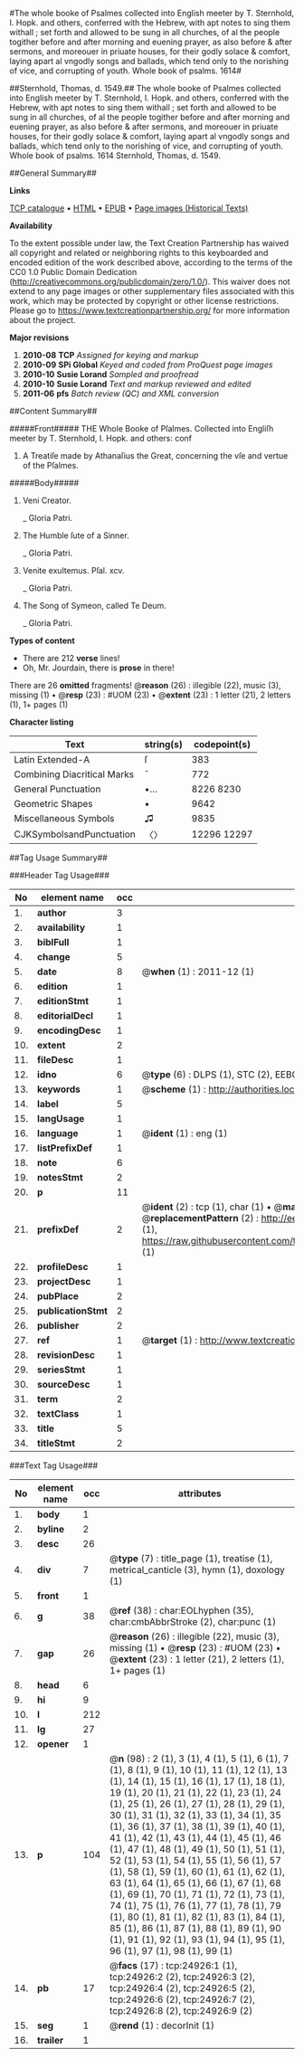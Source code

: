 #The whole booke of Psalmes collected into English meeter by T. Sternhold, I. Hopk. and others, conferred with the Hebrew, with apt notes to sing them withall ; set forth and allowed to be sung in all churches, of al the people togither before and after morning and euening prayer, as also before & after sermons, and moreouer in priuate houses, for their godly solace & comfort, laying apart al vngodly songs and ballads, which tend only to the norishing of vice, and corrupting of youth. Whole book of psalms. 1614#

##Sternhold, Thomas, d. 1549.##
The whole booke of Psalmes collected into English meeter by T. Sternhold, I. Hopk. and others, conferred with the Hebrew, with apt notes to sing them withall ; set forth and allowed to be sung in all churches, of al the people togither before and after morning and euening prayer, as also before & after sermons, and moreouer in priuate houses, for their godly solace & comfort, laying apart al vngodly songs and ballads, which tend only to the norishing of vice, and corrupting of youth.
Whole book of psalms. 1614
Sternhold, Thomas, d. 1549.

##General Summary##

**Links**

[TCP catalogue](http://www.ota.ox.ac.uk/tcp/)  • 
[HTML](http://tei.it.ox.ac.uk/tcp/Texts-HTML/free/A15/A15195.html)  • 
[EPUB](http://tei.it.ox.ac.uk/tcp/Texts-EPUB/free/A15/A15195.epub) • 
[Page images (Historical Texts)](https://historicaltexts.jisc.ac.uk/eebo-21988452e)

**Availability**

To the extent possible under law, the Text Creation Partnership has waived all copyright and related or neighboring rights to this keyboarded and encoded edition of the work described above, according to the terms of the CC0 1.0 Public Domain Dedication (http://creativecommons.org/publicdomain/zero/1.0/). This waiver does not extend to any page images or other supplementary files associated with this work, which may be protected by copyright or other license restrictions. Please go to https://www.textcreationpartnership.org/ for more information about the project.

**Major revisions**

1. __2010-08__ __TCP__ *Assigned for keying and markup*
1. __2010-09__ __SPi Global__ *Keyed and coded from ProQuest page images*
1. __2010-10__ __Susie Lorand__ *Sampled and proofread*
1. __2010-10__ __Susie Lorand__ *Text and markup reviewed and edited*
1. __2011-06__ __pfs__ *Batch review (QC) and XML conversion*

##Content Summary##

#####Front#####
THE Whole Booke of Pſalmes. Collected into Engliſh meeter by T. Sternhold, I. Hopk. and others: conf
1. A Treatiſe made by Athanaſius the Great, concerning the vſe and vertue of the Pſalmes.

#####Body#####

1. Veni Creator.

    _ Gloria Patri.

1. The Humble ſute of a Sinner.

    _ Gloria Patri.

1. Venite exultemus. Pſal. xcv.

    _ Gloria Patri.

1. The Song of Symeon, called Te Deum.

    _ Gloria Patri.

**Types of content**

  * There are 212 **verse** lines!
  * Oh, Mr. Jourdain, there is **prose** in there!

There are 26 **omitted** fragments! 
 @__reason__ (26) : illegible (22), music (3), missing (1)  •  @__resp__ (23) : #UOM (23)  •  @__extent__ (23) : 1 letter (21), 2 letters (1), 1+ pages (1)

**Character listing**


|Text|string(s)|codepoint(s)|
|---|---|---|
|Latin Extended-A|ſ|383|
|Combining             Diacritical Marks|̄|772|
|General Punctuation|•…|8226 8230|
|Geometric Shapes|▪|9642|
|Miscellaneous Symbols|♫|9835|
|CJKSymbolsandPunctuation|〈〉|12296 12297|

##Tag Usage Summary##

###Header Tag Usage###

|No|element name|occ|attributes|
|---|---|---|---|
|1.|__author__|3||
|2.|__availability__|1||
|3.|__biblFull__|1||
|4.|__change__|5||
|5.|__date__|8| @__when__ (1) : 2011-12 (1)|
|6.|__edition__|1||
|7.|__editionStmt__|1||
|8.|__editorialDecl__|1||
|9.|__encodingDesc__|1||
|10.|__extent__|2||
|11.|__fileDesc__|1||
|12.|__idno__|6| @__type__ (6) : DLPS (1), STC (2), EEBO-CITATION (1), OCLC (1), VID (1)|
|13.|__keywords__|1| @__scheme__ (1) : http://authorities.loc.gov/ (1)|
|14.|__label__|5||
|15.|__langUsage__|1||
|16.|__language__|1| @__ident__ (1) : eng (1)|
|17.|__listPrefixDef__|1||
|18.|__note__|6||
|19.|__notesStmt__|2||
|20.|__p__|11||
|21.|__prefixDef__|2| @__ident__ (2) : tcp (1), char (1)  •  @__matchPattern__ (2) : ([0-9\-]+):([0-9IVX]+) (1), (.+) (1)  •  @__replacementPattern__ (2) : http://eebo.chadwyck.com/downloadtiff?vid=$1&page=$2 (1), https://raw.githubusercontent.com/textcreationpartnership/Texts/master/tcpchars.xml#$1 (1)|
|22.|__profileDesc__|1||
|23.|__projectDesc__|1||
|24.|__pubPlace__|2||
|25.|__publicationStmt__|2||
|26.|__publisher__|2||
|27.|__ref__|1| @__target__ (1) : http://www.textcreationpartnership.org/docs/. (1)|
|28.|__revisionDesc__|1||
|29.|__seriesStmt__|1||
|30.|__sourceDesc__|1||
|31.|__term__|2||
|32.|__textClass__|1||
|33.|__title__|5||
|34.|__titleStmt__|2||


###Text Tag Usage###

|No|element name|occ|attributes|
|---|---|---|---|
|1.|__body__|1||
|2.|__byline__|2||
|3.|__desc__|26||
|4.|__div__|7| @__type__ (7) : title_page (1), treatise (1), metrical_canticle (3), hymn (1), doxology (1)|
|5.|__front__|1||
|6.|__g__|38| @__ref__ (38) : char:EOLhyphen (35), char:cmbAbbrStroke (2), char:punc (1)|
|7.|__gap__|26| @__reason__ (26) : illegible (22), music (3), missing (1)  •  @__resp__ (23) : #UOM (23)  •  @__extent__ (23) : 1 letter (21), 2 letters (1), 1+ pages (1)|
|8.|__head__|6||
|9.|__hi__|9||
|10.|__l__|212||
|11.|__lg__|27||
|12.|__opener__|1||
|13.|__p__|104| @__n__ (98) : 2 (1), 3 (1), 4 (1), 5 (1), 6 (1), 7 (1), 8 (1), 9 (1), 10 (1), 11 (1), 12 (1), 13 (1), 14 (1), 15 (1), 16 (1), 17 (1), 18 (1), 19 (1), 20 (1), 21 (1), 22 (1), 23 (1), 24 (1), 25 (1), 26 (1), 27 (1), 28 (1), 29 (1), 30 (1), 31 (1), 32 (1), 33 (1), 34 (1), 35 (1), 36 (1), 37 (1), 38 (1), 39 (1), 40 (1), 41 (1), 42 (1), 43 (1), 44 (1), 45 (1), 46 (1), 47 (1), 48 (1), 49 (1), 50 (1), 51 (1), 52 (1), 53 (1), 54 (1), 55 (1), 56 (1), 57 (1), 58 (1), 59 (1), 60 (1), 61 (1), 62 (1), 63 (1), 64 (1), 65 (1), 66 (1), 67 (1), 68 (1), 69 (1), 70 (1), 71 (1), 72 (1), 73 (1), 74 (1), 75 (1), 76 (1), 77 (1), 78 (1), 79 (1), 80 (1), 81 (1), 82 (1), 83 (1), 84 (1), 85 (1), 86 (1), 87 (1), 88 (1), 89 (1), 90 (1), 91 (1), 92 (1), 93 (1), 94 (1), 95 (1), 96 (1), 97 (1), 98 (1), 99 (1)|
|14.|__pb__|17| @__facs__ (17) : tcp:24926:1 (1), tcp:24926:2 (2), tcp:24926:3 (2), tcp:24926:4 (2), tcp:24926:5 (2), tcp:24926:6 (2), tcp:24926:7 (2), tcp:24926:8 (2), tcp:24926:9 (2)|
|15.|__seg__|1| @__rend__ (1) : decorInit (1)|
|16.|__trailer__|1||
